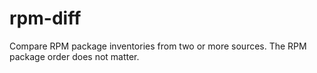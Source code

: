 rpm-diff
========

Compare RPM package inventories from two or more sources.  The RPM package order does not matter.